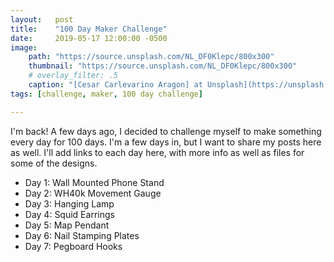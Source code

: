 ```yaml
---
layout:   post
title:    "100 Day Maker Challenge"
date:     2019-05-17 12:00:00 -0500
image:
    path: "https://source.unsplash.com/NL_DF0Klepc/800x300"
    thumbnail: "https://source.unsplash.com/NL_DF0Klepc/800x300"
    # overlay_filter: .5
    caption: "[Cesar Carlevarino Aragon] at Unsplash](https://unsplash.com/photos/NL_DF0Klepc)"
tags: [challenge, maker, 100 day challenge]

---
```

I'm back! A few days ago, I decided to challenge myself to make something every day for 100 days. I'm a few days in, but I want to share my posts here as well. I'll add links to each day here, with more info as well as files for some of the designs.

* Day 1: Wall Mounted Phone Stand
* Day 2: WH40k Movement Gauge
* Day 3: Hanging Lamp
* Day 4: Squid Earrings
* Day 5: Map Pendant
* Day 6: Nail Stamping Plates
* Day 7: Pegboard Hooks
